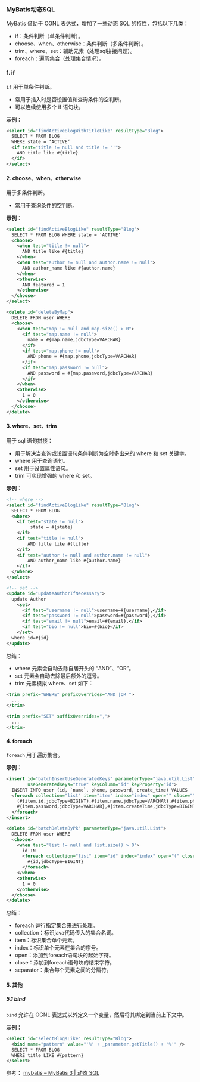 ### MyBatis动态SQL



MyBatis 借助于 OGNL 表达式，增加了一些动态 SQL 的特性，包括以下几类：

* if：条件判断（单条件判断）。
* choose、when、otherwise：条件判断（多条件判断）。
* trim、where、set：辅助元素（处理sql拼接问题）。
* foreach：遍历集合（处理集合情况）。



#### 1. if

`if` 用于单条件判断。

* 常用于插入时是否设置值和查询条件的空判断。
* 可以连续使用多个 if 语句块。



**示例：**

```xml
<select id="findActiveBlogWithTitleLike" resultType="Blog">
  SELECT * FROM BLOG
  WHERE state = ‘ACTIVE’
  <if test="title != null and title != ''">
    AND title like #{title}
  </if>
</select>
```



#### 2. choose、when、otherwise

用于多条件判断。

* 常用于查询条件的空判断。



**示例：**

```xml
<select id="findActiveBlogLike" resultType="Blog">
  SELECT * FROM BLOG WHERE state = ‘ACTIVE’
  <choose>
    <when test="title != null">
      AND title like #{title}
    </when>
    <when test="author != null and author.name != null">
      AND author_name like #{author.name}
    </when>
    <otherwise>
      AND featured = 1
    </otherwise>
  </choose>
</select>

<delete id="deleteByMap">
  DELETE FROM user WHERE
  <choose>
    <when test="map != null and map.size() > 0">
      <if test="map.name != null">
        name = #{map.name,jdbcType=VARCHAR}
      </if>
      <if test="map.phone != null">
        AND phone = #{map.phone,jdbcType=VARCHAR}
      </if>
      <if test="map.password != null">
        AND password = #{map.password,jdbcType=VARCHAR}
      </if>
    </when>
    <otherwise>
      1 = 0
    </otherwise>
  </choose>
</delete>
```



#### 3. where、set、trim

用于 sql 语句拼接：

* 用于解决当查询或设置语句条件判断为空时多出来的 where 和 set 关键字。
* where 用于查询语句。
* set 用于设置属性语句。
* trim 可实现增强的 where 和 set。



**示例：**

```xml
<!-- where -->
<select id="findActiveBlogLike" resultType="Blog">
  SELECT * FROM BLOG
  <where>
    <if test="state != null">
         state = #{state}
    </if>
    <if test="title != null">
        AND title like #{title}
    </if>
    <if test="author != null and author.name != null">
        AND author_name like #{author.name}
    </if>
  </where>
</select>

<!-- set -->
<update id="updateAuthorIfNecessary">
  update Author
    <set>
      <if test="username != null">username=#{username},</if>
      <if test="password != null">password=#{password},</if>
      <if test="email != null">email=#{email},</if>
      <if test="bio != null">bio=#{bio}</if>
    </set>
  where id=#{id}
</update>
```



总结：

* where 元素会自动去除自居开头的 “AND”、“OR”。
* set 元素会自动去除最后额外的逗号。
* trim 元素模拟 where、set 如下：

```xml
<trim prefix="WHERE" prefixOverrides="AND |OR ">
  ...
</trim>

<trim prefix="SET" suffixOverrides=",">
  ...
</trim>
```



#### 4. foreach

`foreach` 用于遍历集合。



**示例：**

```xml
<insert id="batchInsertUseGeneratedKeys" parameterType="java.util.List"
        useGeneratedKeys="true" keyColumn="id" keyProperty="id">
  INSERT INTO user (id, `name`, phone, password, create_time) VALUES
  <foreach collection="list" item="item" index="index" open="" close="" separator=",">
    (#{item.id,jdbcType=BIGINT},#{item.name,jdbcType=VARCHAR},#{item.phone,jdbcType=VARCHAR},
    #{item.password,jdbcType=VARCHAR},#{item.createTime,jdbcType=BIGINT})
  </foreach>
</insert>

<delete id="batchDeleteByPk" parameterType="java.util.List">
  DELETE FROM user WHERE
  <choose>
    <when test="list != null and list.size() > 0">
      id IN
      <foreach collection="list" item="id" index="index" open="(" close=")" separator=",">
        #{id,jdbcType=BIGINT}
      </foreach>
    </when>
    <otherwise>
      1 = 0
    </otherwise>
  </choose>
</delete>
```



总结：

* foreach 运行指定集合来进行处理。
* collection：标识java代码传入的集合名词。
* item：标识集合单个元素。
* index：标识单个元素在集合的序号。
* open：添加到foreach语句块的起始字符。
* close：添加到foreach语句块的结束字符。
* separator：集合每个元素之间的分隔符。



#### 5. 其他

##### 5.1 bind

`bind` 允许在 OGNL 表达式以外定义一个变量，然后将其绑定到当前上下文中。



**示例：**

```xml
<select id="selectBlogsLike" resultType="Blog">
  <bind name="pattern" value="'%' + _parameter.getTitle() + '%'" />
  SELECT * FROM BLOG
  WHERE title LIKE #{pattern}
</select>
```



参考：
[mybatis – MyBatis 3 | 动态 SQL](https://mybatis.org/mybatis-3/zh/dynamic-sql.html#)

